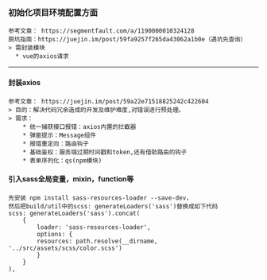 ### 初始化项目环境配置方面 
    参考文章： https://segmentfault.com/a/1190000010324128
    脱坑指南：https://juejin.im/post/59fa9257f265da43062a1b0e（遇坑先查询）
    > 需封装模块
      * vue的axios请求
***
#### 封装axios
    参考文章： https://juejin.im/post/59a22e71518825242c422604
    > 目的：解决代码冗余造成的开发及维护难度,对错误进行预处理。
    > 需求：   
        * 统一捕获接口报错：axios内置的拦截器
        * 弹窗提示：Message组件
        * 报错重定向：路由钩子
        * 基础鉴权：服务端过期时间戳和token,还有借助路由的钩子
        * 表单序列化：qs(npm模块)

#### 引入sass全局变量，mixin，function等
```
先安装 npm install sass-resources-loader --save-dev，
然后把build/util中的scss: generateLoaders('sass')替换成如下代码
scss: generateLoaders('sass').concat(
    {
        loader: 'sass-resources-loader',
        options: {
        resources: path.resolve(__dirname, '../src/assets/scss/color.scss')
        }
    }
), 
```